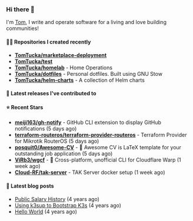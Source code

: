 ### Hi there 👋

I'm [Tom](https://tomwithers.dev), I write and operate software for a living and love building communities! 

#### 👨‍💻 Repositories I created recently
- **[TomTucka/marketplace-deployment](https://github.com/TomTucka/marketplace-deployment)**
- **[TomTucka/test](https://github.com/TomTucka/test)**
- **[TomTucka/homelab](https://github.com/TomTucka/homelab)** - Home Operations
- **[TomTucka/dotfiles](https://github.com/TomTucka/dotfiles)** - Personal dotfiles. Built using  GNU Stow
- **[TomTucka/helm-charts](https://github.com/TomTucka/helm-charts)** - A collection of Helm charts

#### 🚀 Latest releases I've contributed to



#### ⭐ Recent Stars


- **[meiji163/gh-notify](https://github.com/meiji163/gh-notify)** - GitHub CLI extension to display GitHub notifications (5 days ago)
- **[terraform-routeros/terraform-provider-routeros](https://github.com/terraform-routeros/terraform-provider-routeros)** - Terraform Provider for Mikrotik RouterOS (5 days ago)
- **[posquit0/Awesome-CV](https://github.com/posquit0/Awesome-CV)** - :page_facing_up: Awesome CV is LaTeX template for your outstanding job application (5 days ago)
- **[ViRb3/wgcf](https://github.com/ViRb3/wgcf)** - 🚤 Cross-platform, unofficial CLI for Cloudflare Warp (1 week ago)
- **[Cloud-RF/tak-server](https://github.com/Cloud-RF/tak-server)** - TAK Server docker setup (1 week ago)

#### 📄 Latest blog posts
- [Public Salary History](https://tomwithers.dev/posts/public-salary-history/) (4 years ago)
- [Using k3sup to Bootstrap K3s](https://tomwithers.dev/posts/k3s-bootstrap/) (4 years ago)
- [Hello World](https://tomwithers.dev/posts/hello-world/) (4 years ago)
